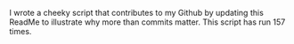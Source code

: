 I wrote a cheeky script that contributes to my Github by updating this ReadMe to illustrate why more than commits matter. This script has run 157 times.